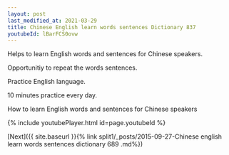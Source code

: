 ```yaml
---
layout: post
last_modified_at: 2021-03-29
title: Chinese English learn words sentences Dictionary 837 
youtubeId: lBarFCS0ovw
---
```

 
 
Helps to learn English words and sentences for Chinese speakers.

Opportunitiy to repeat the words sentences. 

Practice English language. 
 
10 minutes practice every day. 
 
How to learn English words and sentences for Chinese speakers 
 
{% include youtubePlayer.html id=page.youtubeId %}
 
 
[Next]({{ site.baseurl }}{% link  split1/_posts/2015-09-27-Chinese english learn words sentences dictionary 689 .md%})
 
